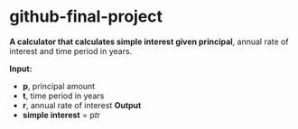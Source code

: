 # github-final-project

 **A calculator that calculates simple interest given principal**, annual rate of interest and time period in years. <br>

 **Input:** 
 *  **p**, principal amount 
 *  **t**, time period in years 
 *  **r**, annual rate of interest 
 **Output** 
 *  **simple interest** = p*t*r 
